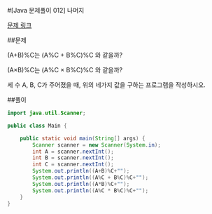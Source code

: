 #[Java 문제풀이 012] 나머지

[문제 링크](https://www.acmicpc.net/problem/10430)

##문제

(A+B)%C는 (A%C + B%C)%C 와 같을까?

(A×B)%C는 (A%C × B%C)%C 와 같을까?

세 수 A, B, C가 주어졌을 때, 위의 네가지 값을 구하는 프로그램을 작성하시오.


##풀이

```java 
import java.util.Scanner;

public class Main {

    public static void main(String[] args) {
        Scanner scanner = new Scanner(System.in);
        int A = scanner.nextInt();
        int B = scanner.nextInt();
        int C = scanner.nextInt();
        System.out.println((A+B)%C+"");
        System.out.println((A%C + B%C)%C+"");
        System.out.println((A*B)%C+"");
        System.out.println((A%C * B%C)%C+"");
    }
}
```    
